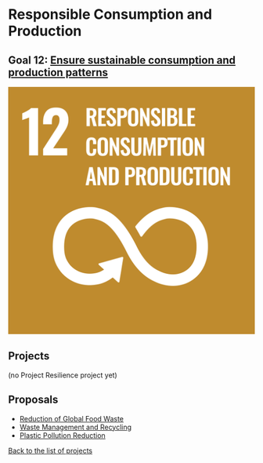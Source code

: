 # Responsible Consumption and Production

## Goal 12: [Ensure sustainable consumption and production patterns](https://sdgs.un.org/goals/goal12)

[![Goal 12](../images/sdgs/E-WEB-Goal-12.png)](https://sdgs.un.org/goals/goal12)

## Projects

(no Project Resilience project yet)

## Proposals

- [Reduction of Global Food Waste](../proposals/food_waste)
- [Waste Management and Recycling](../proposals/waste_management)
- [Plastic Pollution Reduction](../proposals/plastic_pollution)

[Back to the list of projects](../README)